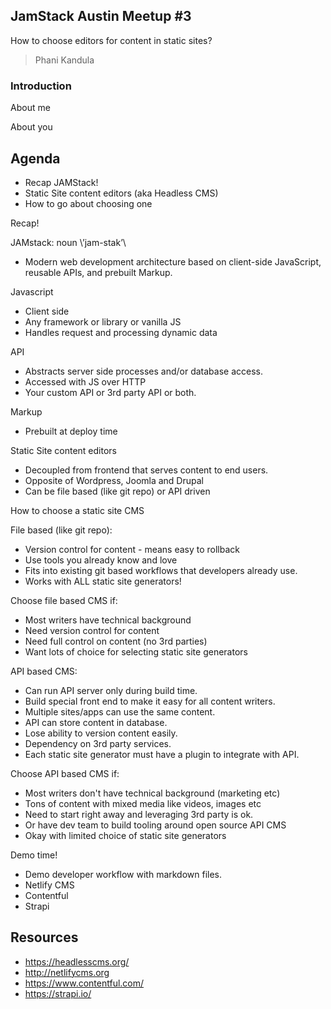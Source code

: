 ## JamStack Austin Meetup #3

How to choose editors for content in static sites?

> Phani Kandula



### Introduction


About me


About you



## Agenda
- Recap JAMStack!
- Static Site content editors (aka Headless CMS)
- How to go about choosing one



Recap!


JAMstack: noun \’jam-stak’\ 
- Modern web development architecture based on client-side JavaScript, reusable APIs, and prebuilt Markup.


Javascript
- Client side 
- Any framework or library or vanilla JS
- Handles request and processing dynamic data


API
- Abstracts server side processes and/or database access.
- Accessed with JS over HTTP
- Your custom API or 3rd party API or both.


Markup
- Prebuilt at deploy time



Static Site content editors

- Decoupled from frontend that serves content to end users.
- Opposite of Wordpress, Joomla and Drupal
- Can be file based (like git repo) or API driven



How to choose a static site CMS



File based (like git repo):
- Version control for content - means easy to rollback
- Use tools you already know and love
- Fits into existing git based workflows that developers already use.
- Works with ALL static site generators!



Choose file based CMS if:
- Most writers have technical background
- Need version control for content
- Need full control on content (no 3rd parties)
- Want lots of choice for selecting static site generators


API based CMS:
- Can run API server only during build time.
- Build special front end to make it easy for all content writers.
- Multiple sites/apps can use the same content.
- API can store content in database.
- Lose ability to version content easily.
- Dependency on 3rd party services.
- Each static site generator must have a plugin to integrate with API.



Choose API based CMS if:
- Most writers don't have technical background (marketing etc)
- Tons of content with mixed media like videos, images etc
- Need to start right away and leveraging 3rd party is ok.
- Or have dev team to build tooling around open source API CMS
- Okay with limited choice of static site generators



Demo time!
- Demo developer workflow with markdown files.
- Netlify CMS
- Contentful
- Strapi



## Resources
- https://headlesscms.org/
- http://netlifycms.org
- https://www.contentful.com/
- https://strapi.io/

